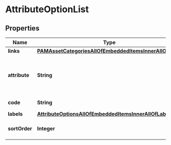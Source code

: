 

# AttributeOptionList


## Properties

| Name | Type | Description | Notes |
|------------ | ------------- | ------------- | -------------|
|**links** | [**PAMAssetCategoriesAllOfEmbeddedItemsInnerAllOfLinks**](PAMAssetCategoriesAllOfEmbeddedItemsInnerAllOfLinks.md) |  |  [optional] |
|**attribute** | **String** | Code of attribute related to the attribute option |  [optional] |
|**code** | **String** | Code of option |  |
|**labels** | [**AttributeOptionsAllOfEmbeddedItemsInnerAllOfLabels**](AttributeOptionsAllOfEmbeddedItemsInnerAllOfLabels.md) |  |  [optional] |
|**sortOrder** | **Integer** | Order of attribute option |  [optional] |



